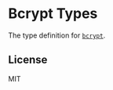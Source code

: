 # Bcrypt Types

The type definition for [`bcrypt`](https://github.com/kelektiv/node.bcrypt.js).

## License

MIT
